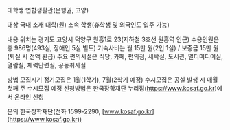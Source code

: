 대학생 연합생활관(은행권, 고양)

대상
 국내 소재 대학(원) 소속 학생(휴학생 및 외국인도 입주 가능)

내용
 위치는 경기도 고양시 덕양구 원흥1로 23(지하철 3호선 원흥역 인근)
 수용인원은 총 986명(493실, 장애인 5실 별도)
 기숙사비는 월 15만 원(2인 1실) / 보증금 15만 원(퇴실 시 전액 환급)
 주요 편의시설은  식당, 카페, 편의점, 세탁실, 도서관, 멀티미디어실, 열람실, 체력단련실, 공동취사실

방법
 모집시기
   정기모집은 1월(1학기), 7월(2학기 예정)
   수시모집은 공실 발생 시 매월 첫째 주 수시모집 예정
 신청방법은 한국장학재단 누리집(https://www.kosaf.go.kr)에서 온라인 신청

문의
 한국장학재단(전화 1599-2290, [www.kosaf.go.kr](https://www.kosaf.go.kr))
